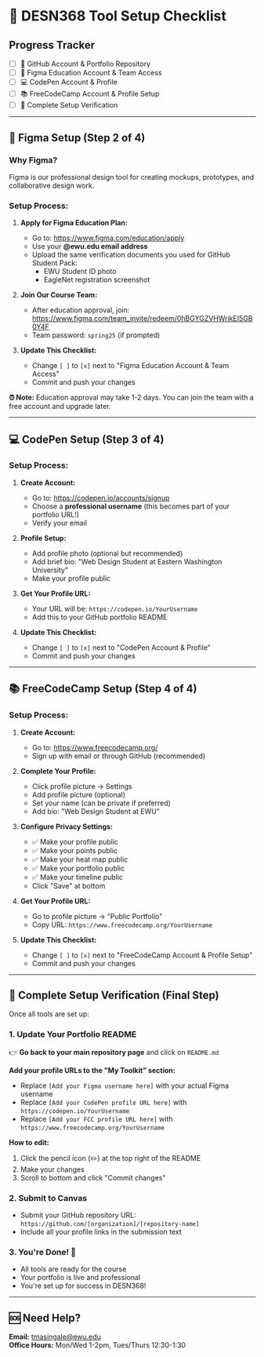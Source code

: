 # 🚀 DESN368 Tool Setup Checklist

## Progress Tracker
- [ ] 🐙 GitHub Account & Portfolio Repository 
- [ ] 🎨 Figma Education Account & Team Access
- [ ] 💻 CodePen Account & Profile
- [ ] 📚 FreeCodeCamp Account & Profile Setup
- [ ] 🔄 Complete Setup Verification

---

## 🎨 Figma Setup (Step 2 of 4)

### Why Figma?
Figma is our professional design tool for creating mockups, prototypes, and collaborative design work.

### Setup Process:
1. **Apply for Figma Education Plan:**
   - Go to: https://www.figma.com/education/apply
   - Use your **@ewu.edu email address**
   - Upload the same verification documents you used for GitHub Student Pack:
     - EWU Student ID photo
     - EagleNet registration screenshot

2. **Join Our Course Team:**
   - After education approval, join: https://www.figma.com/team_invite/redeem/0hBGYGZVHWrikEI5GB0Y4F
   - Team password: `spring25` (if prompted)

3. **Update This Checklist:**
   - Change `[ ]` to `[x]` next to "Figma Education Account & Team Access"
   - Commit and push your changes

**⏰ Note:** Education approval may take 1-2 days. You can join the team with a free account and upgrade later.

---

## 💻 CodePen Setup (Step 3 of 4)

### Setup Process:
1. **Create Account:**
   - Go to: https://codepen.io/accounts/signup
   - Choose a **professional username** (this becomes part of your portfolio URL!)
   - Verify your email

2. **Profile Setup:**
   - Add profile photo (optional but recommended)
   - Add brief bio: "Web Design Student at Eastern Washington University"
   - Make your profile public

3. **Get Your Profile URL:**
   - Your URL will be: `https://codepen.io/YourUsername`
   - Add this to your GitHub portfolio README

4. **Update This Checklist:**
   - Change `[ ]` to `[x]` next to "CodePen Account & Profile"
   - Commit and push your changes

---

## 📚 FreeCodeCamp Setup (Step 4 of 4)

### Setup Process:
1. **Create Account:**
   - Go to: https://www.freecodecamp.org/
   - Sign up with email or through GitHub (recommended)

2. **Complete Your Profile:**
   - Click profile picture → Settings
   - Add profile picture (optional)
   - Set your name (can be private if preferred)
   - Add bio: "Web Design Student at EWU"

3. **Configure Privacy Settings:**
   - ✅ Make your profile public
   - ✅ Make your points public  
   - ✅ Make your heat map public
   - ✅ Make your portfolio public
   - ✅ Make your timeline public
   - Click "Save" at bottom

4. **Get Your Profile URL:**
   - Go to profile picture → "Public Portfolio"
   - Copy URL: `https://www.freecodecamp.org/YourUsername`

5. **Update This Checklist:**
   - Change `[ ]` to `[x]` next to "FreeCodeCamp Account & Profile Setup"
   - Commit and push your changes

---

## 🔄 Complete Setup Verification (Final Step)

Once all tools are set up:

### **1. Update Your Portfolio README**
👉 **Go back to your main repository page** and click on `README.md`

**Add your profile URLs to the "My Toolkit" section:**
- Replace `[Add your Figma username here]` with your actual Figma username
- Replace `[Add your CodePen profile URL here]` with `https://codepen.io/YourUsername`  
- Replace `[Add your FCC profile URL here]` with `https://www.freecodecamp.org/YourUsername`

**How to edit:**
1. Click the pencil icon (✏️) at the top right of the README
2. Make your changes
3. Scroll to bottom and click "Commit changes"

### **2. Submit to Canvas**
- Submit your GitHub repository URL: `https://github.com/[organization]/[repository-name]`
- Include all your profile links in the submission text

### **3. You're Done!** 🎉
- All tools are ready for the course
- Your portfolio is live and professional  
- You're set up for success in DESN368!

---

## 🆘 Need Help?

**Email:** tmasingale@ewu.edu  
**Office Hours:** Mon/Wed 1-2pm, Tues/Thurs 12:30-1:30
